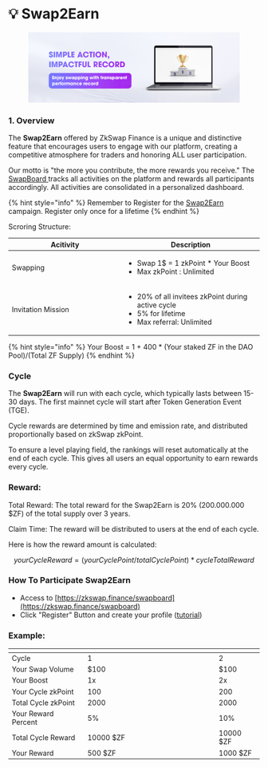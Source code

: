 # 💡 Swap2Earn

<figure><img src="../.gitbook/assets/2.jpg" alt=""><figcaption></figcaption></figure>

### 1. Overview

The **Swap2Earn** offered by ZkSwap Finance is a unique and distinctive feature that encourages users to engage with our platform, creating a competitive atmosphere for traders and honoring ALL user participation.

Our motto is "the more you contribute, the more rewards you receive." The [SwapBoard ](https://zkswap.finance/swapboard)tracks all activities on the platform and rewards all participants accordingly. All activities are consolidated in a personalized dashboard.

{% hint style="info" %}
Remember to Register for the [Swap2Earn ](https://zkswap.finance/swapboard)campaign. Register only once for a lifetime
{% endhint %}

Scroring Structure:

<table><thead><tr><th width="213.33333333333331">Acitivity</th><th>Description</th></tr></thead><tbody><tr><td>Swapping</td><td><ul><li>Swap 1$ = 1 zkPoint * Your Boost</li><li>Max zkPoint : Unlimited</li></ul></td></tr><tr><td>Invitation Mission</td><td><ul><li>20% of all invitees zkPoint during active cycle </li><li>5% for lifetime</li><li>Max referral: Unlimited</li></ul></td></tr></tbody></table>

{% hint style="info" %}
Your Boost = 1 + 400 \* (Your staked ZF in the DAO Pool)/(Total ZF Supply)
{% endhint %}

### Cycle

The **Swap2Earn** will run with each cycle, which typically lasts between 15-30 days. The first mainnet cycle will start after Token Generation Event (TGE).

Cycle rewards are determined by time and emission rate, and distributed proportionally based on zkSwap zkPoint.

To ensure a level playing field, the rankings will reset automatically at the end of each cycle. This gives all users an equal opportunity to earn rewards every cycle.

### Reward:

Total Reward: The total reward for the Swap2Earn is 20% (200.000.000 $ZF) of the total supply over 3 years.

Claim Time: The reward will be distributed to users at the end of each cycle.

Here is how the reward amount is calculated:

$$
yourCycleReward = (yourCyclePoint/totalCyclePoint) * cycleTotalReward
$$

### How To Participate **Swap2Earn**&#x20;

* Access to [https://zkswap.finance/swapboard](https://zkswap.finance/swapboard)
* Click "Register" Button and create your profile ([tutorial](../tutorials-faqs/get-started/swapboard-tutorial.md))

### **Example**:

<table><thead><tr><th></th><th width="249.33333333333331"></th><th></th></tr></thead><tbody><tr><td>Cycle</td><td>1</td><td>2</td></tr><tr><td>Your Swap Volume</td><td>$100</td><td>$100</td></tr><tr><td>Your Boost</td><td>1x</td><td>2x</td></tr><tr><td>Your Cycle zkPoint </td><td>100</td><td>200</td></tr><tr><td>Total Cycle zkPoint </td><td>2000</td><td>2000</td></tr><tr><td>Your Reward Percent </td><td>5%</td><td>10%</td></tr><tr><td>Total Cycle Reward</td><td>10000 $ZF</td><td>10000 $ZF</td></tr><tr><td>Your Reward</td><td>500 $ZF</td><td>1000 $ZF</td></tr></tbody></table>
